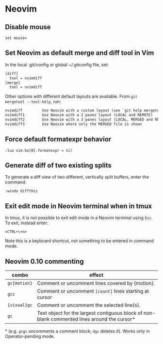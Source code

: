 # Neovim

## Disable mouse

```vim
set mouse=
```

## Set Neovim as default merge and diff tool in Vim

In the local .git/config or global ~/.gitconfig file, set:

```txt
[diff]
  tool = nvimdiff
[merge]
  tool = nvimdiff
```

Other options with different default layouts are available. From
`git mergetool --tool-help`, run:

```txt
nvimdiff         Use Neovim with a custom layout (see `git help mergetool`'s `BACKEND SPECIFIC HINTS` section)
nvimdiff1        Use Neovim with a 2 panes layout (LOCAL and REMOTE)
nvimdiff2        Use Neovim with a 3 panes layout (LOCAL, MERGED and REMOTE)
nvimdiff3        Use Neovim where only the MERGED file is shown
```

## Force default formatexpr behavior

```vim
:lua vim.bo[0].formatexpr = nil
```

## Generate diff of two existing splits

To generate a diff view of two different, vertically split buffers, enter the
command:

```vim
:windo diffthis
```

## Exit edit mode in Neovim terminal when in tmux

In tmux, it is not possible to exit edit mode in a Neovim terminal using `Esc`.
To exit, instead enter:

```
<CTRL+\+n>
```

Note this is a keyboard shortcut, not something to be entered in command mode.

## Neovim 0.10 commenting

| combo        | effect                                                                                        |
| ------------ | --------------------------------------------------------------------------------------------- |
| `gc{motion}` | Comment or uncomment lines covered by {motion}.                                               |
| `gcc`        | Comment or uncomment `[count]` lines starting at cursor                                       |
| `{visual}gc` | Comment or uncomment the selected line(s).                                                    |
| `gc`         | Text object for the largest contiguous block of non-blank commented lines around the cursor\* |

\* (e.g. `gcgc` uncomments a comment block; `dgc` deletes it). Works only in
Operator-pending mode.

